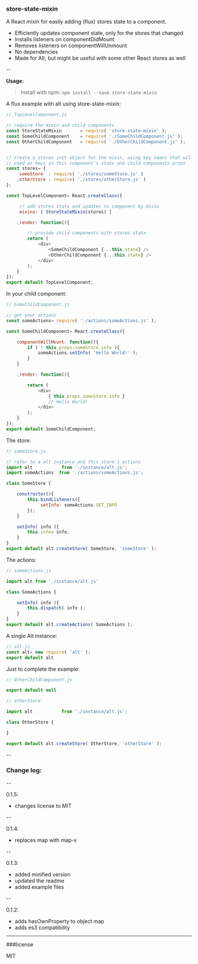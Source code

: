 <h3>store-state-mixin</h3>



A React mixin for easily adding (flux) stores state to a component.

- Efficiently updates component state, only for the stores that changed
- Installs listeners on componentDidMount
- Removes listeners on componentWillUnmount
- No dependencies
- Made for Alt, but might be useful with some other React stores as well

--

**Usage**:


>Install with npm: `npm install --save store-state-mixin`


A flux example with alt using store-state-mixin:

```javascript
// TopLevelComponent.js

// require the mixin and child components
const StoreStateMixin		= require( 'store-state-mixin' );
const SomeChildComponent	= require( './SomeChildComponent.js' );
const OtherChildComponent	= require( './OtherChildComponent.js' );


// create a stores init object for the mixin, using key names that will be
// used as keys in this component's state and child components props
const stores= {
	 someStore	: require( './stores/someStore.js' )
	,otherStore	: require( './stores/otherStore.js' )
};

const TopLevelComponent= React.createClass({

	 // add stores state and updates to component by mixin
	 mixins: [ StoreStateMixin(stores) ]

	,render: function(){

		// provide child components with stores state
		return (
			<div>
				<SomeChildComponent {...this.state} />
				<OtherChildComponent {...this.state} />
			</div>
		);
	}
});
export default TopLevelComponent;
```

In your child component:

```javascript
// SomeChildComponent.js

// get your actions
const someActions= require( './actions/someActions.js' );

const SomeChildComponent= React.createClass({

	componentWillMount: function(){
		if ( ! this.props.someStore.info ){
			someActions.setInfo( 'Hello World!' );
		}
	}

	,render: function(){

		return (
			<div>
				{ this.props.someStore.info }
				// Hello World!
			</div>
		);
	}
});
export default SomeChildComponent;
```

The store:

```javascript
// someStore.js

// refer to a alt instance and this store's actions
import alt           from './instance/alt.js';
import someActions	from './actions/someActions.js';

class SomeStore {

	constructor(){
		this.bindListeners({
			 setInfo: someActions.SET_INFO
		});
	}

	setInfo( info ){
		this.info= info;
	}
}
export default alt.createStore( SomeStore, 'someStore' );
```

The actions:

```javascript
// someActions.js

import alt from './instance/alt.js'

class SomeActions {

	setInfo( info ){
		this.dispatch( info );
	}
}
export default alt.createActions( SomeActions );
```

A single Alt instance:

```javascript
// alt.js
const alt= new require( 'alt' );
export default alt
```

Just to complete the example:

```javascript
// OtherChildComponent.js

export default null
```

```javascript
// otherStore

import alt           from './instance/alt.js';

class OtherStore {

}

export default alt.createStore( OtherStore, 'otherStore' );
```
--
<h3>Change log:</h3>
--

<br/>

0.1.5:

- changes license to MIT

--

0.1.4:

- replaces map with map-x

--

0.1.3:

- added minified version
- updated the readme
- added example files

--

0.1.2:

- adds hasOwnProperty to object map
- adds es3 compatibility

---

###license

MIT
